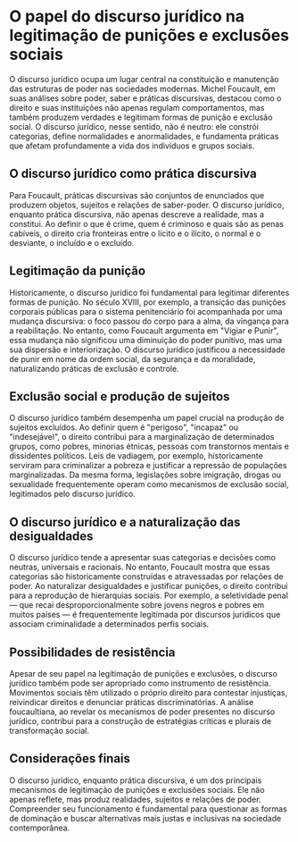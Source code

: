
# O papel do discurso jurídico na legitimação de punições e exclusões sociais

O discurso jurídico ocupa um lugar central na constituição e manutenção das estruturas de poder nas sociedades modernas. Michel Foucault, em suas análises sobre poder, saber e práticas discursivas, destacou como o direito e suas instituições não apenas regulam comportamentos, mas também produzem verdades e legitimam formas de punição e exclusão social. O discurso jurídico, nesse sentido, não é neutro: ele constrói categorias, define normalidades e anormalidades, e fundamenta práticas que afetam profundamente a vida dos indivíduos e grupos sociais.

## O discurso jurídico como prática discursiva

Para Foucault, práticas discursivas são conjuntos de enunciados que produzem objetos, sujeitos e relações de saber-poder. O discurso jurídico, enquanto prática discursiva, não apenas descreve a realidade, mas a constitui. Ao definir o que é crime, quem é criminoso e quais são as penas cabíveis, o direito cria fronteiras entre o lícito e o ilícito, o normal e o desviante, o incluído e o excluído.

## Legitimação da punição

Historicamente, o discurso jurídico foi fundamental para legitimar diferentes formas de punição. No século XVIII, por exemplo, a transição das punições corporais públicas para o sistema penitenciário foi acompanhada por uma mudança discursiva: o foco passou do corpo para a alma, da vingança para a reabilitação. No entanto, como Foucault argumenta em "Vigiar e Punir", essa mudança não significou uma diminuição do poder punitivo, mas uma sua dispersão e interiorização. O discurso jurídico justificou a necessidade de punir em nome da ordem social, da segurança e da moralidade, naturalizando práticas de exclusão e controle.

## Exclusão social e produção de sujeitos

O discurso jurídico também desempenha um papel crucial na produção de sujeitos excluídos. Ao definir quem é "perigoso", "incapaz" ou "indesejável", o direito contribui para a marginalização de determinados grupos, como pobres, minorias étnicas, pessoas com transtornos mentais e dissidentes políticos. Leis de vadiagem, por exemplo, historicamente serviram para criminalizar a pobreza e justificar a repressão de populações marginalizadas. Da mesma forma, legislações sobre imigração, drogas ou sexualidade frequentemente operam como mecanismos de exclusão social, legitimados pelo discurso jurídico.

## O discurso jurídico e a naturalização das desigualdades

O discurso jurídico tende a apresentar suas categorias e decisões como neutras, universais e racionais. No entanto, Foucault mostra que essas categorias são historicamente construídas e atravessadas por relações de poder. Ao naturalizar desigualdades e justificar punições, o direito contribui para a reprodução de hierarquias sociais. Por exemplo, a seletividade penal — que recai desproporcionalmente sobre jovens negros e pobres em muitos países — é frequentemente legitimada por discursos jurídicos que associam criminalidade a determinados perfis sociais.

## Possibilidades de resistência

Apesar de seu papel na legitimação de punições e exclusões, o discurso jurídico também pode ser apropriado como instrumento de resistência. Movimentos sociais têm utilizado o próprio direito para contestar injustiças, reivindicar direitos e denunciar práticas discriminatórias. A análise foucaultiana, ao revelar os mecanismos de poder presentes no discurso jurídico, contribui para a construção de estratégias críticas e plurais de transformação social.

## Considerações finais

O discurso jurídico, enquanto prática discursiva, é um dos principais mecanismos de legitimação de punições e exclusões sociais. Ele não apenas reflete, mas produz realidades, sujeitos e relações de poder. Compreender seu funcionamento é fundamental para questionar as formas de dominação e buscar alternativas mais justas e inclusivas na sociedade contemporânea.
```
